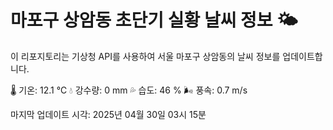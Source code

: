 
# 마포구 상암동 초단기 실황 날씨 정보 🌤️

이 리포지토리는 기상청 API를 사용하여 서울 마포구 상암동의 날씨 정보를 업데이트합니다. 

🌡️ 기온: 12.1 ℃
💧 강수량: 0 mm
💦 습도: 46 %
🌬️ 풍속: 0.7 m/s

마지막 업데이트 시각: 2025년 04월 30일 03시 15분    
